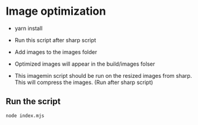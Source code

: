# Image optimization

- yarn install

- Run this script after sharp script

- Add images to the images folder

- Optimized images will appear in the build/images folser

- This imagemin script should be run on the resized images from sharp. This will compress the images. (Run after sharp script)

## Run the script

    node index.mjs
